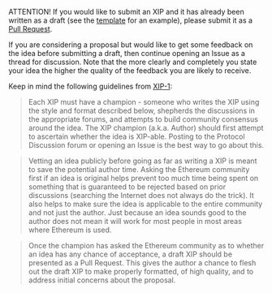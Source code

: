 
ATTENTION! If you would like to submit an XIP and it has already been written as a draft (see the [template](https://github.com/infinex-io/XIPs/blob/master/xip-X.md) for an example), please submit it as a [Pull Request](https://github.com/infinex-io/XIPs/pulls).

If you are considering a proposal but would like to get some feedback on the idea before submitting a draft, then continue opening an Issue as a thread for discussion.  Note that the more clearly and completely you state your idea the higher the quality of the feedback you are likely to receive.

Keep in mind the following guidelines from [XIP-1](https://xips.infinex.io/XIPS/xip-1):

> Each XIP must have a champion - someone who writes the XIP using the style and format described below, shepherds the discussions in the appropriate forums, and attempts to build community consensus around the idea. The XIP champion (a.k.a. Author) should first attempt to ascertain whether the idea is XIP-able. Posting to the Protocol Discussion forum or opening an Issue is the best way to go about this.

> Vetting an idea publicly before going as far as writing a XIP is meant to save the potential author time. Asking the Ethereum community first if an idea is original helps prevent too much time being spent on something that is guaranteed to be rejected based on prior discussions (searching the Internet does not always do the trick). It also helps to make sure the idea is applicable to the entire community and not just the author. Just because an idea sounds good to the author does not mean it will work for most people in most areas where Ethereum is used.

> Once the champion has asked the Ethereum community as to whether an idea has any chance of acceptance, a draft XIP should be presented as a Pull Request. This gives the author a chance to flesh out the draft XIP to make properly formatted, of high quality, and to address initial concerns about the proposal.
